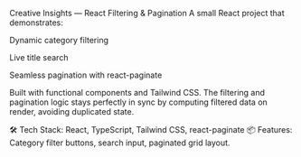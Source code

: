 Creative Insights — React Filtering & Pagination
A small React project that demonstrates:

Dynamic category filtering

Live title search

Seamless pagination with react-paginate

Built with functional components and Tailwind CSS.
The filtering and pagination logic stays perfectly in sync by computing filtered data on render, avoiding duplicated state.

🛠 Tech Stack: React, TypeScript, Tailwind CSS, react-paginate
📦 Features: Category filter buttons, search input, paginated grid layout.
